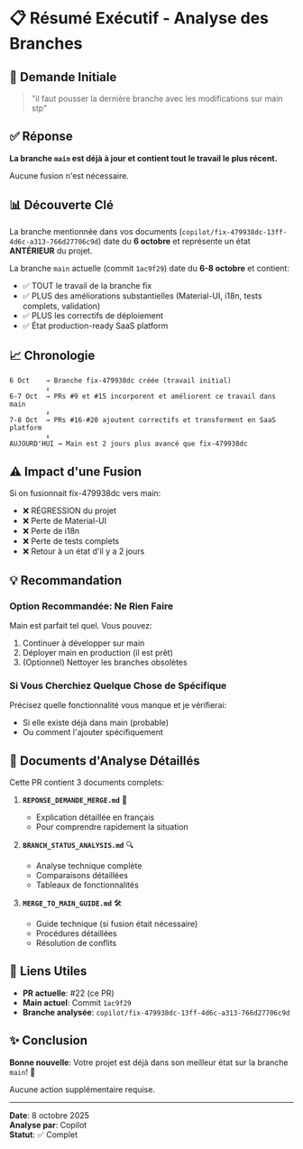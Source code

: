 # 📋 Résumé Exécutif - Analyse des Branches

## 🎯 Demande Initiale
> "il faut pousser la dernière branche avec les modifications sur main stp"

## ✅ Réponse

**La branche `main` est déjà à jour et contient tout le travail le plus récent.**

Aucune fusion n'est nécessaire.

## 📊 Découverte Clé

La branche mentionnée dans vos documents (`copilot/fix-479938dc-13ff-4d6c-a313-766d27706c9d`) date du **6 octobre** et représente un état **ANTÉRIEUR** du projet.

La branche `main` actuelle (commit `1ac9f29`) date du **6-8 octobre** et contient:
- ✅ TOUT le travail de la branche fix
- ✅ PLUS des améliorations substantielles (Material-UI, i18n, tests complets, validation)
- ✅ PLUS les correctifs de déploiement
- ✅ État production-ready SaaS platform

## 📈 Chronologie

```
6 Oct    → Branche fix-479938dc créée (travail initial)
         ↓
6-7 Oct  → PRs #9 et #15 incorporent et améliorent ce travail dans main
         ↓
7-8 Oct  → PRs #16-#20 ajoutent correctifs et transforment en SaaS platform
         ↓
AUJOURD'HUI → Main est 2 jours plus avancé que fix-479938dc
```

## ⚠️ Impact d'une Fusion

Si on fusionnait fix-479938dc vers main:
- ❌ RÉGRESSION du projet
- ❌ Perte de Material-UI
- ❌ Perte de i18n  
- ❌ Perte de tests complets
- ❌ Retour à un état d'il y a 2 jours

## 💡 Recommandation

### Option Recommandée: Ne Rien Faire
Main est parfait tel quel. Vous pouvez:
1. Continuer à développer sur main
2. Déployer main en production (il est prêt)
3. (Optionnel) Nettoyer les branches obsolètes

### Si Vous Cherchiez Quelque Chose de Spécifique
Précisez quelle fonctionnalité vous manque et je vérifierai:
- Si elle existe déjà dans main (probable)
- Ou comment l'ajouter spécifiquement

## 📄 Documents d'Analyse Détaillés

Cette PR contient 3 documents complets:

1. **`REPONSE_DEMANDE_MERGE.md`** 📝
   - Explication détaillée en français
   - Pour comprendre rapidement la situation

2. **`BRANCH_STATUS_ANALYSIS.md`** 🔍
   - Analyse technique complète
   - Comparaisons détaillées
   - Tableaux de fonctionnalités

3. **`MERGE_TO_MAIN_GUIDE.md`** 🛠️
   - Guide technique (si fusion était nécessaire)
   - Procédures détaillées
   - Résolution de conflits

## 🔗 Liens Utiles

- **PR actuelle**: #22 (ce PR)
- **Main actuel**: Commit `1ac9f29`
- **Branche analysée**: `copilot/fix-479938dc-13ff-4d6c-a313-766d27706c9d`

## ✨ Conclusion

**Bonne nouvelle**: Votre projet est déjà dans son meilleur état sur la branche `main`! 🎉

Aucune action supplémentaire requise.

---

**Date**: 8 octobre 2025  
**Analyse par**: Copilot  
**Statut**: ✅ Complet
